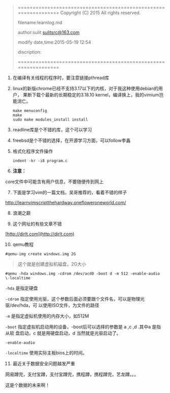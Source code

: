 > ================================================================
>    Copyright (C) 2015 All rights reserved.
>
>    filename:learnlog.md
>
>    author:sulit sulitsrc@163.com
>
>    modify date,time:2015-05-19 12:54
>
>    discription:
>
> ================================================================

1. 在编译有关线程的程序时，要注意链接pthread库

2. linux的新版chrome已经不支持3.17以下的内核，对于我这种使用debian的用户，
果断下载个最新的长期稳定的3.18.10 kernel，编译换上，我的vimium岂能消亡。

	```
	make menuconfig
	make
	sudo make modules_install install
	```

3. readline库是个不错的库，这个可以学习

4. freebsd是个不错的选择，在开源学习方面，可以follow李鑫

5. 格式化程序文件操作

	```
	indent -kr -i8 program.c
	```

6. **注意：**

  core文件中可能含有用户信息，不要随便传到网上

7. 下面是学习vim的一篇文档，吴哥推荐的，看着不错的样子

  http://learnvimscriptthehardway.onefloweroneworld.com/

8. 浪潮之巅

9. 这个网址的有些文章不错

  [http://dirlt.com](http://dirlt.com)

10. qemu教程

  `#qemu-img create windows.img 2G`

  > 这个就是创建虚拟机磁盘，2G大小

  `#qemu -hda windows.img -cdrom /dev/acd0 -boot d -m 512 -enable-audio
  \-localtime`

  `-hda` 是指定硬盘

  `-cdrom` 指定使用光驱，这个参数后面必须要跟个文件名，可以是物理光驱/dev/hda，可
  以使用ISO文件，为文件的路径

  `-m` 是指定虚拟机使用的内存大小，如512M

  `-boot` 指定虚拟机启动用的设备，-boot后可以选择的参数是 a ,c ,d .其中a 是指从软
  盘启动，c 就是用硬盘启动，d 当然就是光驱启动了。

  `-enable-audio`

  `-localtime` 使用实际主板bios上的时间。

11. 最近关于数据安全问题越发严重

  网易蹲完，支付宝蹲，支付宝蹲完，携程蹲，携程蹲完，艺龙蹲。。。

  这是个数据的未来啊！
